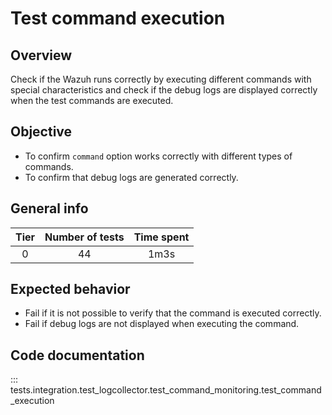 # Test command execution

## Overview 

Check if the Wazuh runs correctly by executing different commands with special characteristics 
and check if the debug logs are displayed correctly when the test commands are executed.

## Objective

- To confirm `command` option works correctly with different types of commands.
- To confirm that debug logs are generated correctly.

## General info

|Tier | Number of tests | Time spent |
|:--:|:--:|:--:|
| 0 | 44 | 1m3s |

## Expected behavior

- Fail if it is not possible to verify that the command is executed correctly.
- Fail if debug logs are not displayed when executing the command.

## Code documentation

::: tests.integration.test_logcollector.test_command_monitoring.test_command_execution